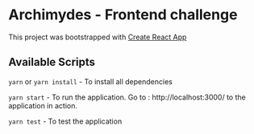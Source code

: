 # Archimydes - Frontend challenge

This project was bootstrapped with [Create React App](https://github.com/facebook/create-react-app)

## Available Scripts

`yarn` or `yarn install` - To install all dependencies

`yarn start` - To run the application. Go to : http://localhost:3000/ to the application in action.

`yarn test` - To test the application
